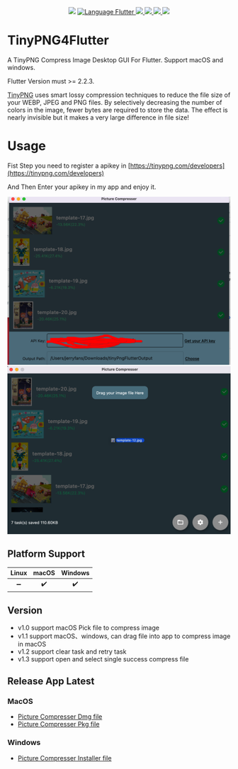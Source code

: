 <p align="center">
  <img src="https://img.shields.io/github/license/JerryFans/TinyPNG4Flutter">
  <a href="https://github.com/flutter/flutter">
    <img alt="Language Flutter" src="https://img.shields.io/badge/Language-Flutter-blue.svg?longCache=true&style=flat-square">
  </a>
  <a href="https://github.com/JerryFans/TinyPNG4Flutter"><img src="https://img.shields.io/badge/Platform-macOS-blue.svg?longCache=true&style=flat-square">
  </a>
    <a href="https://github.com/JerryFans/TinyPNG4Flutter"><img src="https://img.shields.io/badge/Platform-windows-blue.svg?longCache=true&style=flat-square">
  </a>
    <a href="https://github.com/leanflutter/flutter_distributor"><img src="https://img.shields.io/badge/distribute%20with-flutter__distributor-green?style=flat-square">
  </a>
  <a href="https://github.com/JerryFans/TinyPNG4Flutter/issues"><img src="https://img.shields.io/github/issues/JerryFans/TinyPNG4Flutter">
  </a>
</p>

# TinyPNG4Flutter

A TinyPNG Compress Image Desktop GUI For Flutter. Support macOS and windows.  

Flutter Version must >= 2.2.3. 

[TinyPNG](https://tinypng.com) uses smart lossy compression techniques to reduce the file size of your WEBP, JPEG and PNG files. By selectively decreasing the number of colors in the image, fewer bytes are required to store the data. The effect is nearly invisible but it makes a very large difference in file size!

# Usage

Fist Step you need to register a apikey in [https://tinypng.com/developers](https://tinypng.com/developers)

And Then Enter your apikey in my app and enjoy it.

![](https://github.com/JerryFans/TinyPNG4Flutter/blob/main/Snip20220107_25.png)
![](https://github.com/JerryFans/TinyPNG4Flutter/raw/main/drag_file_here.png)

## Platform Support

| Linux | macOS | Windows |
| :---: | :---: | :-----: |
|   ➖   |   ✔️   |    ✔️    |

## Version

- v1.0 support macOS Pick file to compress image
- v1.1 support macOS、windows, can drag file into app to compress image in macOS 
- v1.2 support clear task and retry task
- v1.3 support open and select single success compress file

## Release App Latest

### MacOS

- [Picture Compresser Dmg file](https://github.com/JerryFans/TinyPNG4Flutter/releases/download/1.2.0/Picture_Compress_macOS_v1_2.dmg)
- [Picture Compresser Pkg file](https://github.com/JerryFans/TinyPNG4Flutter/releases/download/1.2.0/Picture_Compress_macOS_v1_2.pkg)

### Windows

- [Picture Compresser Installer file](https://github.com/JerryFans/TinyPNG4Flutter/releases/download/1.1/Picture_Compresser_windows_v1_1.zip)

